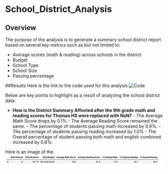 # School_District_Analysis

## Overview
The purpose of the analysis is to generate a summary school district report based on several key metrics such as but not limited to:
  - Average scores (math & reading) across schools in the district
  - Budget
  - School Type
  - School Size
  - Passing percentage 

##Results
Here is the link to the code used for this analysis ![Code](https://github.com/Akin-Olusuyi/School_District_Analysis/blob/main/PyCitySchools_Challenge.ipynb)

Below are key points to highlight as a result of analyzing the school district data:
- **How is the District Summary Affected after the 9th grade math and reading scores for Thomas HS were replaced with NaN?**
      - The Average Math Score drops by 0.1%
      - The Average Reading Score remained the same.
      - The percentage of students passing math increased by 0.9%.
      - The percentage of students passing reading increased by 1.0%
      - The Overall percentage of student passing both math and english combined increased by 0.8%.

Here is an image of the ![District Summary DataFrame](https://github.com/Akin-Olusuyi/School_District_Analysis/blob/main/Resources/district%20summary%20dataframe.png)
      
      
 
